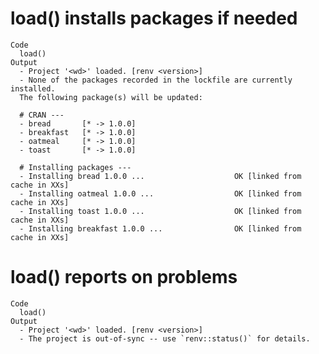 # load() installs packages if needed

    Code
      load()
    Output
      - Project '<wd>' loaded. [renv <version>]
      - None of the packages recorded in the lockfile are currently installed.
      The following package(s) will be updated:
      
      # CRAN ---
      - bread       [* -> 1.0.0]
      - breakfast   [* -> 1.0.0]
      - oatmeal     [* -> 1.0.0]
      - toast       [* -> 1.0.0]
      
      # Installing packages ---
      - Installing bread 1.0.0 ...                    OK [linked from cache in XXs]
      - Installing oatmeal 1.0.0 ...                  OK [linked from cache in XXs]
      - Installing toast 1.0.0 ...                    OK [linked from cache in XXs]
      - Installing breakfast 1.0.0 ...                OK [linked from cache in XXs]

# load() reports on problems

    Code
      load()
    Output
      - Project '<wd>' loaded. [renv <version>]
      - The project is out-of-sync -- use `renv::status()` for details.

